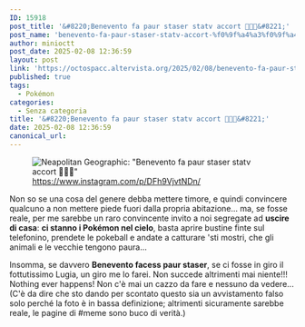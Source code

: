 ```yaml
---
ID: 15918
post_title: '&#8220;Benevento fa paur staser statv accort 🤣🤣🙏&#8221;'
post_name: 'benevento-fa-paur-staser-statv-accort-%f0%9f%a4%a3%f0%9f%a4%a3%f0%9f%99%8f'
author: minioctt
post_date: 2025-02-08 12:36:59
layout: post
link: 'https://octospacc.altervista.org/2025/02/08/benevento-fa-paur-staser-statv-accort-%f0%9f%a4%a3%f0%9f%a4%a3%f0%9f%99%8f/'
published: true
tags:
  - Pokémon
categories:
  - Senza categoria
title: '&#8220;Benevento fa paur staser statv accort 🤣🤣🙏&#8221;'
date: 2025-02-08 12:36:59
canonical_url: 
---
```

<!-- wp:image {"id":15919,"sizeSlug":"large","linkDestination":"none"} -->
<figure class="wp-block-image size-large"><img src="{{site.cdnurl}}/assets/uploads/2025/02/image-7-960x960.png" alt="Neapolitan Geographic: &quot;Benevento fa paur staser statv accort 🤣🤣🙏&quot;" class="wp-image-15919"/><figcaption class="wp-element-caption"><a href="https://www.instagram.com/p/DFh9VjvtNDn/">https://www.instagram.com/p/DFh9VjvtNDn/</a></figcaption></figure>
<!-- /wp:image -->

<!-- wp:paragraph -->
<p></p>
<!-- /wp:paragraph -->

<!-- wp:paragraph -->
<p>Non so se una cosa del genere debba mettere timore, e quindi convincere qualcuno a non mettere piede fuori dalla propria abitazione... ma, se fosse reale, per me sarebbe un raro convincente invito a noi segregate ad <strong>uscire di casa</strong>: <strong>ci stanno i Pokémon nel cielo</strong>, basta aprire bustine finte sul telefonino, prendete le pokeball e andate a catturare 'sti mostri, che gli animali e le vecchie tengono paura...</p>
<!-- /wp:paragraph -->

<!-- wp:paragraph -->
<p>Insomma, se davvero <strong>Benevento facess paur staser</strong>, se ci fosse in giro il fottutissimo Lugia, un giro me lo farei. Non succede altrimenti mai niente!!! Nothing ever happens! Non c'è mai un cazzo da fare e nessuno da vedere... (C'è da dire che sto dando per scontato questo sia un avvistamento falso solo perché la foto è in bassa definizione; altrimenti sicuramente sarebbe reale, le pagine di #meme sono buco di verità.)</p>
<!-- /wp:paragraph -->
